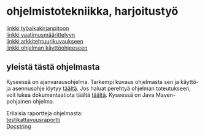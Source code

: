# ohjelmistotekniikka, harjoitustyö

[linkki työaikakirjanpitoon](https://github.com/masiro918/ot-harjoitustyo/blob/master/varauskalenteri/dokumentaatio/tyoaikakirjanpito.md)  
[linkki vaatimusmäärittelyyn](https://github.com/masiro918/ot-harjoitustyo/blob/master/varauskalenteri/dokumentaatio/vaatimusmaarittely.md)  
[linkki arkkitehtuurikuvaukseen](https://github.com/masiro918/ot-harjoitustyo/blob/master/varauskalenteri/dokumentaatio/arkkitehtuuri.md)  
[linkki ohjelman käyttöohjeeseen](https://github.com/masiro918/ot-harjoitustyo/blob/master/varauskalenteri/dokumentaatio/kayttoohje.md)  

## yleistä tästä ohjelmasta  

Kyseessä on ajanvarausohjelma. Tarkempi kuvaus ohjelmasta sen ja käyttö- ja asennusohje löytyy [täältä](https://github.com/masiro918/ot-harjoitustyo/blob/master/varauskalenteri/dokumentaatio/kayttoohje.md). Jos haluat perehtyä ohjelman toteutukseen, voit lukea dokumentaatiota täältä [täältä](https://github.com/masiro918/ot-harjoitustyo/blob/master/varauskalenteri/dokumentaatio). Kyseessä on Java Maven-pohjainen ohjelma.    

Erilaisia raportteja ohjelmasta:  
[testikattavuusraportti](#)  
[Docstring](#)



